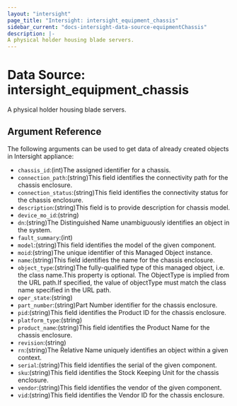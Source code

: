 ```yaml
---
layout: "intersight"
page_title: "Intersight: intersight_equipment_chassis"
sidebar_current: "docs-intersight-data-source-equipmentChassis"
description: |-
A physical holder housing blade servers.
---
```


# Data Source: intersight_equipment_chassis
A physical holder housing blade servers.
## Argument Reference
The following arguments can be used to get data of already created objects in Intersight appliance:
* `chassis_id`:(int)The assigned identifier for a chassis.
* `connection_path`:(string)This field identifies the connectivity path for the chassis enclosure.
* `connection_status`:(string)This field identifies the connectivity status for the chassis enclosure.
* `description`:(string)This field is to provide description for chassis model.
* `device_mo_id`:(string)
* `dn`:(string)The Distinguished Name unambiguously identifies an object in the system.
* `fault_summary`:(int)
* `model`:(string)This field identifies the model of the given component.
* `moid`:(string)The unique identifier of this Managed Object instance.
* `name`:(string)This field identifies the name for the chassis enclosure.
* `object_type`:(string)The fully-qualified type of this managed object, i.e. the class name.This property is optional. The ObjectType is implied from the URL path.If specified, the value of objectType must match the class name specified in the URL path.
* `oper_state`:(string)
* `part_number`:(string)Part Number identifier for the chassis enclosure.
* `pid`:(string)This field identifies the Product ID for the chassis enclosure.
* `platform_type`:(string)
* `product_name`:(string)This field identifies the Product Name for the chassis enclosure.
* `revision`:(string)
* `rn`:(string)The Relative Name uniquely identifies an object within a given context.
* `serial`:(string)This field identifies the serial of the given component.
* `sku`:(string)This field identifies the Stock Keeping Unit for the chassis enclosure.
* `vendor`:(string)This field identifies the vendor of the given component.
* `vid`:(string)This field identifies the Vendor ID for the chassis enclosure.
